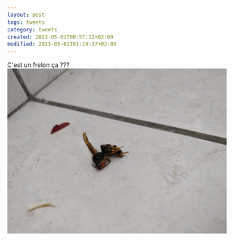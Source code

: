 ```yaml
---
layout: post
tags: tweets
category: tweets
created: 2023-05-01T00:57:12+02:00
modified: 2023-05-01T01:19:37+02:00
---
```


C'est un frelon ça ??? ![frelon](./58713f09af2693245796b0dde76d3534.jpg)
